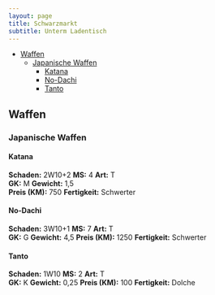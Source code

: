 ```yaml
---
layout: page
title: Schwarzmarkt
subtitle: Unterm Ladentisch
---
```


- [Waffen](#waffen)
  - [Japanische Waffen](#japanische-waffen)
    - [Katana](#katana)
    - [No-Dachi](#no-dachi)
    - [Tanto](#tanto)

## Waffen

### Japanische Waffen

#### Katana

**Schaden:** 2W10+2 **MS:** 4 **Art:** T  
**GK:** M **Gewicht:** 1,5  
**Preis (KM):** 750 **Fertigkeit:** Schwerter


#### No-Dachi
**Schaden:** 3W10+1 **MS:** 7 **Art:** T  
**GK:** G **Gewicht:** 4,5 
**Preis (KM):** 1250 **Fertigkeit:** Schwerter


#### Tanto
**Schaden:** 1W10 **MS:** 2 **Art:** T  
**GK:** K **Gewicht:** 0,25 
**Preis (KM):** 100 **Fertigkeit:** Dolche  


